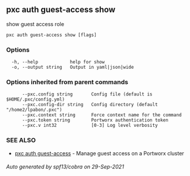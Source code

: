 ## pxc auth guest-access show

show guest access role

```
pxc auth guest-access show [flags]
```

### Options

```
  -h, --help            help for show
  -o, --output string   Output in yaml|json|wide
```

### Options inherited from parent commands

```
      --pxc.config string       Config file (default is $HOME/.pxc/config.yml)
      --pxc.config-dir string   Config directory (default "/home2/lpabon/.pxc")
      --pxc.context string      Force context name for the command
      --pxc.token string        Portworx authentication token
      --pxc.v int32             [0-3] Log level verbosity
```

### SEE ALSO

* [pxc auth guest-access](pxc_auth_guest-access.md)	 - Manage guest access on a Portworx cluster

###### Auto generated by spf13/cobra on 29-Sep-2021
